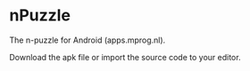 nPuzzle
=======
The n-puzzle for Android (apps.mprog.nl).

Download the apk file or import the source code to your editor.
